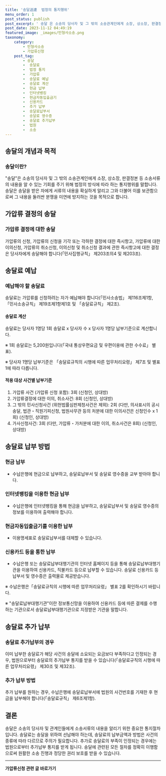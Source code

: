 ```yaml
---
title: '송달送達  법정의 통지행위'
menu_order: 1
post_status: publish
post_excerpt: ' 송달 은 소송의 당사자 및 그 밖의 소송관계인에게 소장, 상소장, 판결정본 등 소송서류의 내용을 알 수 있는 기회를 주기 위해 법정의 방식에 따라 하는 통지행위를 말합니다. 송달은 송달을 받은 자에게 서류의 내용을 확실하게 알리고 그와 더불어 이를 보관함으로써 그 내용을 둘러싼 분쟁을 미연에 방지하는 것을 목적으로 합니다.'
post_date: 2023-11-12 04:49:19
featured_image: _images/민형사소송.png
taxonomy:
    category:
        - 민형사소송
        - 가압류신청
    post_tag:
        - 송달
        -  송달료
        -  법정 통지
        -  가압류
        -  송달료 예납
        -  송달료 계산
        -  현금 납부
        -  인터넷뱅킹
        -  현금자동입출금기
        -  신용카드
        -  추가 납부
        -  송달료납부서
        -  송달료 영수증
        -  송달료 추가납부
        -  법원
        -  소송
---
```



## 송달의 개념과 목적

### 송달이란?
"송달"은 소송의 당사자 및 그 밖의 소송관계인에게 소장, 상소장, 판결정본 등 소송서류의 내용을 알 수 있는 기회를 주기 위해 법정의 방식에 따라 하는 통지행위를 말합니다. 송달은 송달을 받은 자에게 서류의 내용을 확실하게 알리고 그와 더불어 이를 보관함으로써 그 내용을 둘러싼 분쟁을 미연에 방지하는 것을 목적으로 합니다.

## 가압류 결정의 송달

### 가압류 결정에 대한 송달
가압류의 신청, 가압류의 신청을 기각 또는 각하한 결정에 대한 즉시항고, 가압류에 대한 이의신청, 가압류의 취소신청, 이의신청 및 취소신청 결과에 관한 즉시항고에 대한 결정은 당사자에게 송달해야 합니다(「민사집행규칙」 제203조의4 및 제203조).

## 송달료 예납

### 예납해야 할 송달료
송달료는 가압류를 신청하려는 자가 예납해야 합니다(「민사소송법」 제116조제1항, 「민사소송규칙」 제19조제1항제1호 및 「송달료규칙」 제2조).

#### 송달료 계산
송달료는 당사자 1명당 1회 송달료 x 당사자 수 x 당사자 1명당 납부기준으로 계산합니다.

※ 1회 송달료는 5,200원입니다(「국내 통상우편요금 및 우편이용에 관한 수수료」 별표).

※ 당사자 1명당 납부기준은 「송달료규칙의 시행에 따른 업무처리요령」 제7조 및 별표 1에 따라 다릅니다.

#### 적용 대상 사건별 납부기준
1. 가압류 사건 (가압류 신청 포함): 3회 (신청인, 상대방)
2. 가압류결정에 대한 이의, 취소사건: 8회 (신청인, 상대방)
3. 그 밖의 민사신청사건 (위헌법률심판제청사건은 제외): 2회 (다만, 의사표시의 공시송달, 법관・직원기피신청, 법원사무관 등의 처분에 대한 이의사건은 신청인수 x 1회) (신청인, 상대방)
4. 가사신청사건: 3회 (다만, 가압류・가처분에 대한 이의, 취소사건은 8회) (신청인, 상대방)

## 송달료 납부 방법

### 현금 납부
- 수납은행에 현금으로 납부하고, 송달료납부서 및 송달료 영수증을 교부 받아야 합니다.

### 인터넷뱅킹을 이용한 현금 납부
- 수납은행에 인터넷뱅킹을 통해 현금을 납부하고, 송달료납부서 및 송달료 영수증의 정보를 이용하여 출력해야 합니다.

### 현금자동입출금기를 이용한 납부
- 이용명세표로 송달료납부서를 대체할 수 있습니다.

### 신용카드 등을 통한 납부
- 수납은행 또는 송달료납부대행기관의 인터넷 홈페이지 등을 통해 송달료납부대행기관을 이용하여 신용카드, 직불카드 등으로 납부할 수 있습니다. 송달료 신용카드 등 납부서 및 영수증은 출력물로 제공받습니다.

※ 수납은행은「송달료규칙의 시행에 따른 업무처리요령」 별표 2를 확인하시기 바랍니다.

※ "송달료납부대행기관"이란 정보통신망을 이용하여 신용카드 등에 따른 결제를 수행하는 기관으로서 송달료납부대행기관으로 지정받은 기관을 말합니다.

## 송달료 추가 납부

### 송달료 추가납부의 경우
이미 납부한 송달료가 해당 사건의 송달에 소요되는 요금보다 부족하다고 인정되는 경우, 법원으로부터 송달료의 추가납부 통지를 받을 수 있습니다(「송달료규칙의 시행에 따른 업무처리요령」 제30조 및 제32조).

### 추가 납부 방법
추가 납부를 원하는 경우, 수납은행에 송달료납부서에 법원의 사건번호를 기재한 후 현금을 납부해야 합니다(「송달료규칙」 제6조제1항).

## 결론

송달은 소송의 당사자 및 관계인들에게 소송서류의 내용을 알리기 위한 중요한 통지절차입니다. 송달료는 송달을 위하여 선납해야 하는데, 송달료의 납부금액과 방법은 사건의 종류에 따라 다르므로 주의가 필요합니다. 추가로 송달료의 부족이 인정되는 경우에는 법원으로부터 추가납부 통지를 받게 됩니다. 송달에 관련된 모든 절차를 정확히 이행함으로써 원활한 소송 진행과 정당한 권리 보호를 받을 수 있습니다.
<!-- wp:separator -->
<hr class="wp-block-separator has-alpha-channel-opacity"/>
<!-- /wp:separator -->

<!-- wp:group {"backgroundColor":"base","layout":{"type":"constrained"}} -->
<div class="wp-block-group has-base-background-color has-background"><!-- wp:paragraph {"align":"center","fontSize":"medium"} -->
<p class="has-text-align-center has-large-font-size"><strong>가압류신청 관련 글 바로가기</strong></p>
<!-- /wp:paragraph -->


<!-- wp:latest-posts
{"categories":[{"id":14445,"count":19,"description":"","link":"https://uknowlaw.com/category/%ea%b0%80%ec%95%95%eb%a5%98%ec%8b%a0%ec%b2%ad/","name":"가압류신청","slug":"가압류신청","taxonomy":"category","parent":0,"meta":[],"_links":{"self":[{"href":"https://uknowlaw.com/wp-json/wp/v2/categories/14445"}],"collection":[{"href":"https://uknowlaw.com/wp-json/wp/v2/categories"}],"about":[{"href":"https://uknowlaw.com/wp-json/wp/v2/taxonomies/category"}],"wp:post_type":[{"href":"https://uknowlaw.com/wp-json/wp/v2/posts?categories=14445"}],"curies":[{"name":"wp","href":"https://api.w.org/{rel}","templated":true}]}}],"postsToShow":100,"excerptLength":28,"postLayout":"grid","columns":2,"featuredImageAlign":"left","featuredImageSizeSlug":"large","fontSize":"small"} /--></div>
<!-- /wp:group -->